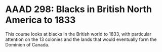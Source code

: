 # AAAD 298: Blacks in British North America to 1833

This course looks at blacks in the British world to 1833, with particular attention on the 13 colonies and the lands that would eventually form the Dominion of Canada.